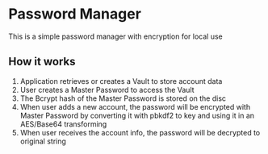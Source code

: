# Password Manager

This is a simple password manager with encryption for local use

## How it works

1) Application retrieves or creates a Vault to store account data
2) User creates a Master Password to access the Vault
3) The Bcrypt hash of the Master Password is stored on the disc
4) When user adds a new account, the password will be encrypted with Master Password by converting it with pbkdf2 to key and using it in an AES/Base64 transforming
5) When user receives the account info, the password will be decrypted to original string